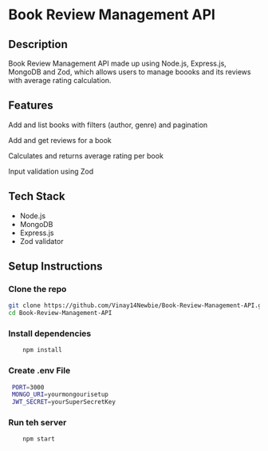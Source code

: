 # Book Review Management API

## Description

Book Review Management API made up using Node.js, Express.js, MongoDB and Zod, which allows users to manage boooks and its reviews with average rating calculation.

## Features

Add and list books with filters (author, genre) and pagination

Add and get reviews for a book

Calculates and returns average rating per book

Input validation using Zod

## Tech Stack

- Node.js
- MongoDB
- Express.js
- Zod validator

## Setup Instructions

### Clone the repo

```bash
git clone https://github.com/Vinay14Newbie/Book-Review-Management-API.git
cd Book-Review-Management-API
```

### Install dependencies

```bash
    npm install
```

### Create .env File

```bash
 PORT=3000
 MONGO_URI=yourmongourisetup
 JWT_SECRET=yourSuperSecretKey
```

### Run teh server

```bash
    npm start
```
